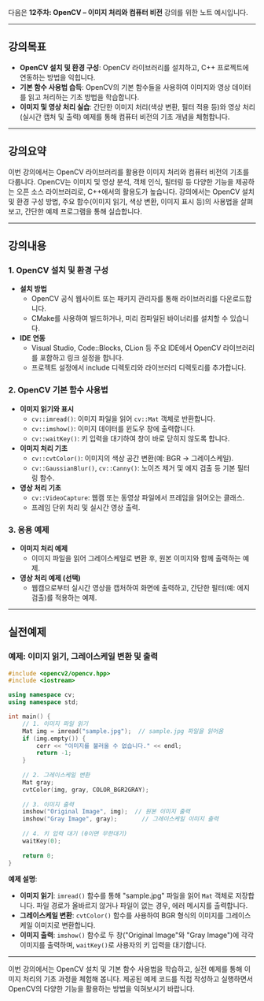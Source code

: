 다음은 **12주차: OpenCV – 이미지 처리와 컴퓨터 비전** 강의를 위한 노트 예시입니다.

---

## 강의목표
- **OpenCV 설치 및 환경 구성**: OpenCV 라이브러리를 설치하고, C++ 프로젝트에 연동하는 방법을 익힙니다.
- **기본 함수 사용법 습득**: OpenCV의 기본 함수들을 사용하여 이미지와 영상 데이터를 읽고 처리하는 기초 방법을 학습합니다.
- **이미지 및 영상 처리 실습**: 간단한 이미지 처리(색상 변환, 필터 적용 등)와 영상 처리(실시간 캡처 및 출력) 예제를 통해 컴퓨터 비전의 기초 개념을 체험합니다.

---

## 강의요약
이번 강의에서는 OpenCV 라이브러리를 활용한 이미지 처리와 컴퓨터 비전의 기초를 다룹니다. OpenCV는 이미지 및 영상 분석, 객체 인식, 필터링 등 다양한 기능을 제공하는 오픈 소스 라이브러리로, C++에서의 활용도가 높습니다. 강의에서는 OpenCV 설치 및 환경 구성 방법, 주요 함수(이미지 읽기, 색상 변환, 이미지 표시 등)의 사용법을 살펴보고, 간단한 예제 프로그램을 통해 실습합니다.

---

## 강의내용

### 1. OpenCV 설치 및 환경 구성
- **설치 방법**
  - OpenCV 공식 웹사이트 또는 패키지 관리자를 통해 라이브러리를 다운로드합니다.
  - CMake를 사용하여 빌드하거나, 미리 컴파일된 바이너리를 설치할 수 있습니다.
- **IDE 연동**
  - Visual Studio, Code::Blocks, CLion 등 주요 IDE에서 OpenCV 라이브러리를 포함하고 링크 설정을 합니다.
  - 프로젝트 설정에서 include 디렉토리와 라이브러리 디렉토리를 추가합니다.

### 2. OpenCV 기본 함수 사용법
- **이미지 읽기와 표시**
  - `cv::imread()`: 이미지 파일을 읽어 `cv::Mat` 객체로 반환합니다.
  - `cv::imshow()`: 이미지 데이터를 윈도우 창에 출력합니다.
  - `cv::waitKey()`: 키 입력을 대기하여 창이 바로 닫히지 않도록 합니다.
- **이미지 처리 기초**
  - `cv::cvtColor()`: 이미지의 색상 공간 변환(예: BGR → 그레이스케일).
  - `cv::GaussianBlur()`, `cv::Canny()`: 노이즈 제거 및 에지 검출 등 기본 필터링 함수.
- **영상 처리 기초**
  - `cv::VideoCapture`: 웹캠 또는 동영상 파일에서 프레임을 읽어오는 클래스.
  - 프레임 단위 처리 및 실시간 영상 출력.

### 3. 응용 예제
- **이미지 처리 예제**
  - 이미지 파일을 읽어 그레이스케일로 변환 후, 원본 이미지와 함께 출력하는 예제.
- **영상 처리 예제 (선택)**
  - 웹캠으로부터 실시간 영상을 캡처하여 화면에 출력하고, 간단한 필터(예: 에지 검출)를 적용하는 예제.

---

## 실전예제

### 예제: 이미지 읽기, 그레이스케일 변환 및 출력

```cpp
#include <opencv2/opencv.hpp>
#include <iostream>

using namespace cv;
using namespace std;

int main() {
    // 1. 이미지 파일 읽기
    Mat img = imread("sample.jpg");  // sample.jpg 파일을 읽어옴
    if (img.empty()) {
        cerr << "이미지를 불러올 수 없습니다." << endl;
        return -1;
    }
    
    // 2. 그레이스케일 변환
    Mat gray;
    cvtColor(img, gray, COLOR_BGR2GRAY);
    
    // 3. 이미지 출력
    imshow("Original Image", img);  // 원본 이미지 출력
    imshow("Gray Image", gray);       // 그레이스케일 이미지 출력
    
    // 4. 키 입력 대기 (0이면 무한대기)
    waitKey(0);
    
    return 0;
}
```

**예제 설명**:
- **이미지 읽기**: `imread()` 함수를 통해 "sample.jpg" 파일을 읽어 `Mat` 객체로 저장합니다. 파일 경로가 올바르지 않거나 파일이 없는 경우, 에러 메시지를 출력합니다.
- **그레이스케일 변환**: `cvtColor()` 함수를 사용하여 BGR 형식의 이미지를 그레이스케일 이미지로 변환합니다.
- **이미지 출력**: `imshow()` 함수로 두 창("Original Image"와 "Gray Image")에 각각 이미지를 출력하며, `waitKey()`로 사용자의 키 입력을 대기합니다.

---

이번 강의에서는 OpenCV 설치 및 기본 함수 사용법을 학습하고, 실전 예제를 통해 이미지 처리의 기초 과정을 체험해 봅니다. 제공된 예제 코드를 직접 작성하고 실행하면서 OpenCV의 다양한 기능을 활용하는 방법을 익혀보시기 바랍니다.
